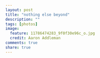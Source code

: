 ```yaml
---
layout: post
title: "nothing else beyond"
description: ""
tags: [photos]
image:
  feature: 11786474283_9f0f30e96c_o.jpg
  credit: Aaron Addleman
comments: true
share: true
---
```



<div class="flickr-frame">
<a href="http://www.flickr.com/photos/ocyrus/2459564660/" title="photo sharing"><img src="http://farm4.static.flickr.com/3073/2459564660_e9ca4a3d2c.jpg" class="flickr-photo" alt=""></a>
</div>
<p class="flickr-yourcomment">
</p>
